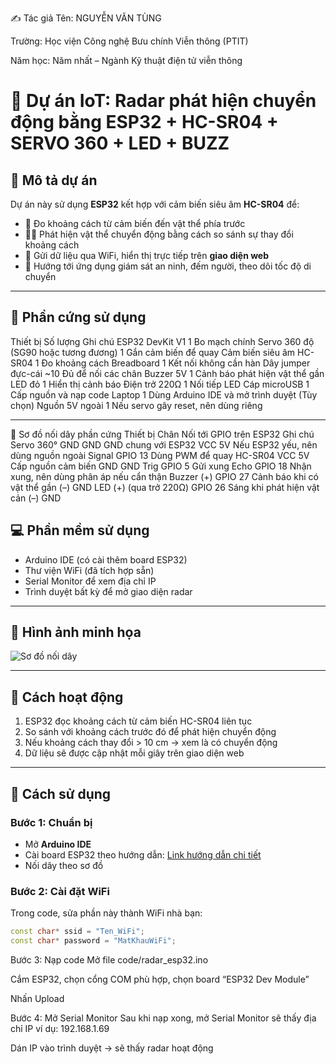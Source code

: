 ✍️ Tác giả
Tên: NGUYỄN VĂN TÙNG

Trường: Học viện Công nghệ Bưu chính Viễn thông (PTIT)

Năm học: Năm nhất – Ngành Kỹ thuật điện tử viễn thông

# 🚨 Dự án IoT: Radar phát hiện chuyển động bằng ESP32 + HC-SR04 + SERVO 360 + LED + BUZZ

## 📝 Mô tả dự án
Dự án này sử dụng **ESP32** kết hợp với cảm biến siêu âm **HC-SR04** để:
- 📏 Đo khoảng cách từ cảm biến đến vật thể phía trước
- 🏃‍♂️ Phát hiện vật thể chuyển động bằng cách so sánh sự thay đổi khoảng cách
- 📡 Gửi dữ liệu qua WiFi, hiển thị trực tiếp trên **giao diện web**
- 🔐 Hướng tới ứng dụng giám sát an ninh, đếm người, theo dõi tốc độ di chuyển

---

## 🔧 Phần cứng sử dụng
Thiết bị	Số lượng	Ghi chú
ESP32 DevKit V1	1	Bo mạch chính
Servo 360 độ (SG90 hoặc tương đương)	1	Gắn cảm biến để quay
Cảm biến siêu âm HC-SR04	1	Đo khoảng cách
Breadboard	1	Kết nối không cần hàn
Dây jumper đực-cái	~10	Đủ để nối các chân
Buzzer 5V	1	Cảnh báo phát hiện vật thể gần
LED đỏ	1	Hiển thị cảnh báo
Điện trở 220Ω	1	Nối tiếp LED
Cáp microUSB	1	Cấp nguồn và nạp code
Laptop	1	Dùng Arduino IDE và mở trình duyệt
(Tùy chọn) Nguồn 5V ngoài	1	Nếu servo gây reset, nên dùng riêng

---
🔌 Sơ đồ nối dây phần cứng
Thiết bị	Chân	Nối tới GPIO trên ESP32	Ghi chú
Servo 360°	GND	GND	GND chung với ESP32
VCC	5V	Nếu ESP32 yếu, nên dùng nguồn ngoài
Signal	GPIO 13	Dùng PWM để quay
HC-SR04	VCC	5V	Cấp nguồn cảm biến
GND	GND	
Trig	GPIO 5	Gửi xung
Echo	GPIO 18	Nhận xung, nên dùng phân áp nếu cẩn thận
Buzzer	(+)	GPIO 27	Cảnh báo khi có vật thể gần
(–)	GND	
LED	(+) (qua trở 220Ω)	GPIO 26	Sáng khi phát hiện vật cản
(–)	GND

## 💻 Phần mềm sử dụng
- Arduino IDE (có cài thêm board ESP32)
- Thư viện WiFi (đã tích hợp sẵn)
- Serial Monitor để xem địa chỉ IP
- Trình duyệt bất kỳ để mở giao diện radar

---

## 📸 Hình ảnh minh họa

![Sơ đồ nối dây](images/mach-noi-day.jpg)

---

## 🧠 Cách hoạt động
1. ESP32 đọc khoảng cách từ cảm biến HC-SR04 liên tục
2. So sánh với khoảng cách trước đó để phát hiện chuyển động
3. Nếu khoảng cách thay đổi > 10 cm → xem là có chuyển động
4. Dữ liệu sẽ được cập nhật mỗi giây trên giao diện web

---

## 🚀 Cách sử dụng

### Bước 1: Chuẩn bị
- Mở **Arduino IDE**
- Cài board ESP32 theo hướng dẫn: [Link hướng dẫn chi tiết](https://randomnerdtutorials.com/installing-the-esp32-board-in-arduino-ide/)
- Nối dây theo sơ đồ

### Bước 2: Cài đặt WiFi
Trong code, sửa phần này thành WiFi nhà bạn:
```cpp
const char* ssid = "Ten_WiFi";
const char* password = "MatKhauWiFi";
```
Bước 3: Nạp code
Mở file code/radar_esp32.ino

Cắm ESP32, chọn cổng COM phù hợp, chọn board “ESP32 Dev Module”

Nhấn Upload

Bước 4: Mở Serial Monitor
Sau khi nạp xong, mở Serial Monitor sẽ thấy địa chỉ IP ví dụ: 192.168.1.69

Dán IP vào trình duyệt → sẽ thấy radar hoạt động

